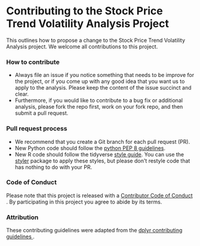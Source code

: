 # Contributing to the Stock Price Trend Volatility Analysis Project

This outlines how to propose a change to the Stock Price Trend Volatility 
Analysis project. We welcome all contributions to this project.

### How to contribute

*  Always file an issue if you notice something that needs to be improve for the 
project, or if you come up with any good idea that you want us to apply to the
analysis. Please keep the content of the issue succinct and clear.
*  Furthermore, if you would like to contribute to a bug fix or additional analysis,
please fork the repo first, work on your fork repo, and then submit a pull request.

### Pull request process

*  We recommend that you create a Git branch for each pull request (PR).  
*  New Python code should follow the [python PEP 8 guidelines](https://www.python.org/dev/peps/pep-0008/).
*  New R code should follow the tidyverse [style guide](http://style.tidyverse.org).
You can use the [styler](https://CRAN.R-project.org/package=styler) package to
apply these styles, but please don't restyle code that has nothing to do with 
your PR.

### Code of Conduct

Please note that this project is released with a [Contributor Code of Conduct
](Code_of_conduct.pdf). By participating in this project you agree to abide by its
terms.

### Attribution

These contributing guidelines were adapted from the [dplyr contributing guidelines
](https://github.com/tidyverse/dplyr/blob/master/.github/CONTRIBUTING.md).
